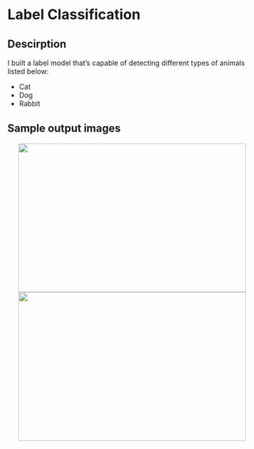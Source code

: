 # Label Classification

## **Descirption** 
I built a label model that’s capable of detecting different types of animals listed below:
* Cat 
* Dog
* Rabbit

## **Sample output images**
<p align="center">
  <img width="460" height="300" src="h(https://i.imgur.com/yCfDiFy.png">
  <img width="460" height="300" src="https://i.imgur.com/7qCYaDG.png">
</p>

